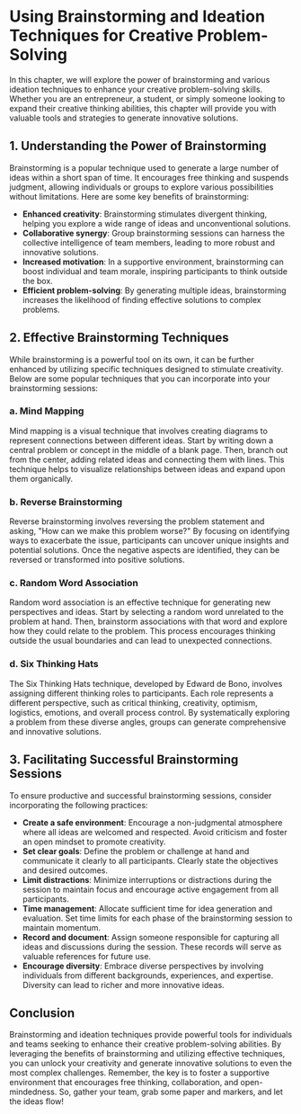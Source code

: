 # Using Brainstorming and Ideation Techniques for Creative Problem-Solving

In this chapter, we will explore the power of brainstorming and various ideation techniques to enhance your creative problem-solving skills. Whether you are an entrepreneur, a student, or simply someone looking to expand their creative thinking abilities, this chapter will provide you with valuable tools and strategies to generate innovative solutions.

## 1\. Understanding the Power of Brainstorming

Brainstorming is a popular technique used to generate a large number of ideas within a short span of time. It encourages free thinking and suspends judgment, allowing individuals or groups to explore various possibilities without limitations. Here are some key benefits of brainstorming:

- **Enhanced creativity**: Brainstorming stimulates divergent thinking, helping you explore a wide range of ideas and unconventional solutions.
- **Collaborative synergy**: Group brainstorming sessions can harness the collective intelligence of team members, leading to more robust and innovative solutions.
- **Increased motivation**: In a supportive environment, brainstorming can boost individual and team morale, inspiring participants to think outside the box.
- **Efficient problem-solving**: By generating multiple ideas, brainstorming increases the likelihood of finding effective solutions to complex problems.

## 2\. Effective Brainstorming Techniques

While brainstorming is a powerful tool on its own, it can be further enhanced by utilizing specific techniques designed to stimulate creativity. Below are some popular techniques that you can incorporate into your brainstorming sessions:

### a. Mind Mapping

Mind mapping is a visual technique that involves creating diagrams to represent connections between different ideas. Start by writing down a central problem or concept in the middle of a blank page. Then, branch out from the center, adding related ideas and connecting them with lines. This technique helps to visualize relationships between ideas and expand upon them organically.

### b. Reverse Brainstorming

Reverse brainstorming involves reversing the problem statement and asking, "How can we make this problem worse?" By focusing on identifying ways to exacerbate the issue, participants can uncover unique insights and potential solutions. Once the negative aspects are identified, they can be reversed or transformed into positive solutions.

### c. Random Word Association

Random word association is an effective technique for generating new perspectives and ideas. Start by selecting a random word unrelated to the problem at hand. Then, brainstorm associations with that word and explore how they could relate to the problem. This process encourages thinking outside the usual boundaries and can lead to unexpected connections.

### d. Six Thinking Hats

The Six Thinking Hats technique, developed by Edward de Bono, involves assigning different thinking roles to participants. Each role represents a different perspective, such as critical thinking, creativity, optimism, logistics, emotions, and overall process control. By systematically exploring a problem from these diverse angles, groups can generate comprehensive and innovative solutions.

## 3\. Facilitating Successful Brainstorming Sessions

To ensure productive and successful brainstorming sessions, consider incorporating the following practices:

- **Create a safe environment**: Encourage a non-judgmental atmosphere where all ideas are welcomed and respected. Avoid criticism and foster an open mindset to promote creativity.
- **Set clear goals**: Define the problem or challenge at hand and communicate it clearly to all participants. Clearly state the objectives and desired outcomes.
- **Limit distractions**: Minimize interruptions or distractions during the session to maintain focus and encourage active engagement from all participants.
- **Time management**: Allocate sufficient time for idea generation and evaluation. Set time limits for each phase of the brainstorming session to maintain momentum.
- **Record and document**: Assign someone responsible for capturing all ideas and discussions during the session. These records will serve as valuable references for future use.
- **Encourage diversity**: Embrace diverse perspectives by involving individuals from different backgrounds, experiences, and expertise. Diversity can lead to richer and more innovative ideas.

## Conclusion

Brainstorming and ideation techniques provide powerful tools for individuals and teams seeking to enhance their creative problem-solving abilities. By leveraging the benefits of brainstorming and utilizing effective techniques, you can unlock your creativity and generate innovative solutions to even the most complex challenges. Remember, the key is to foster a supportive environment that encourages free thinking, collaboration, and open-mindedness. So, gather your team, grab some paper and markers, and let the ideas flow!
